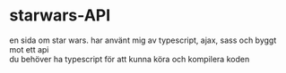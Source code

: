 # starwars-API
en sida om star wars.
har använt mig av typescript, ajax, sass och byggt mot ett api  
du behöver ha typescript för att kunna köra och kompilera koden
